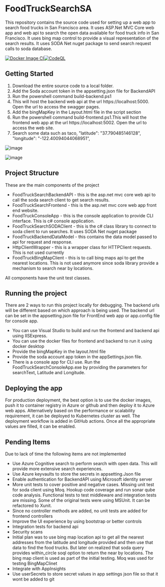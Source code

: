 # FoodTruckSearchSA
This repository contains the source code used for setting up a web app to search food trucks in San Francisco area. It uses ASP.Net MVC Core web app and web api to search the open data available for food truck info in San Francisco. It uses bing map control to provide a visual representation of the search results. It uses SODA Net nuget package to send search request calls to soda database.

[![Docker Image CI](https://github.com/jjoy83/FoodTruckSearchSA/actions/workflows/docker-image.yml/badge.svg?branch=main)](https://github.com/jjoy83/FoodTruckSearchSA/actions/workflows/docker-image.yml)[![CodeQL](https://github.com/jjoy83/FoodTruckSearchSA/actions/workflows/codeql-analysis.yml/badge.svg?branch=main)](https://github.com/jjoy83/FoodTruckSearchSA/actions/workflows/codeql-analysis.yml)


## Getting Started
1. Download the entire source code to a local folder. 
2. Add the Soda account token in the appsetting.json file for BackendAPI
3. Run the powershell command build-backend.ps1
4. This will host the backend web api at the url https://localhost:5000. Open the url to access the swagger pages.
5. Add the bingMapKey in the Layout.html file in the script section
6. Run the powershell command build-frontend.ps1.This will host the frontend web app at the url https://localhost:5002. Open the url to access the web site.
7. Search some data such as taco, "latitude": "37.790485146128",   "longitude": "-122.40094044068951",

![image](https://user-images.githubusercontent.com/35704508/149718447-fcbfd84a-46da-491e-a0aa-ed393a60058f.png)

![image](https://user-images.githubusercontent.com/35704508/149812127-18d765a2-df8a-44cc-912a-09169a1c088c.png)


## Project Structure
These are the main components of the project

- FoodTruckSearchBackendAPI - this is the asp.net mvc core web api to call the soda search client to get search results.
- FoodTruckSearchFrontend - this is the asp.net mvc core web app front end website.
- FoodTruckConsoleApp - this is the console application to provide CLI interface. This is c# console application.
- FoodTruckSearchSODAClient - this is the c# class library to connect to soda client to run searches. It uses SODA Net nuget package
- FoodTruckBackendDataModel - this contains the data model passed to api for request and response.
- HttpClientWrapper - this is a wrapper class for HTTPClient requests. This is not used currently
- FoodTruckBingMapClient - this is to call bing maps api to get the nearest locations. This is not used anymore since soda library provide a mechanism to search near by locations.

All components have the unit test classes.

## Running the project
There are 2 ways to run this project locally for debugging. The backend urls will be different based on which approach is being used. The backend url can be set in the appsetting.json file for FrontEnd web app or app.config file for console app.
- You can use Visual Studio to build and run the frontend and backend api using IISExpress. 
- You can use the docker files for frontend and backend to run it using docker desktop
- Provide the bingMapKey in the layout.html file
- Provide the soda account app token in the appSettings.json file.
- There is a console app for CLI use. Run the FoodTruckSearchConsoleApp.exe by providing the parameters for searchText, Latitude and Longitude.

## Deploying the app
For production deployment, the best option is to use the docker images, push it to container registry in Azure or github and then deploy it to Azure web apps. Alternatively based on the performance or scalability requirement, it can be deployed to Kubernetes cluster as well. The deployment workflow is added in GitHub actions. Once all the appropriate values are filled, it can be enabled.


## Pending Items 
Due to lack of time the following items are not implemented
- Use Azure Cognitive search to perform search with open data. This will provide more extensive search experiences.
- Use Azure keyvaults to store the secrets in appsetting.Json file
- Enable authentication for BackendAPI using Microsoft identity server
- More unit tests to cover positive and negative cases. Missing unit test for soda client using Moq. Hookup code coverage and run sonar qube code analysis. Functional tests to test middleware and integration tests are missing. Some of the original tests were using MSUnit. It can be refactored to Xunit.
- Since no controller methods are added, no unit tests are added for frontend controllers
- Improve the UI experience by using bootstrap or better controls 
- Integration tests for backend api
- Security scans
- Initial plan was to use bing map location api to get all the nearest addresses from the latitude and longitude provided and then use that data to find the food trucks. But later on realized that soda query provides within_circle soql option to return the near by locations. The bing map client is used as part of the initial testing. Moq was used for testing BingMapClinet
- Integrate with AppInsights
- Use userSecrets to store secret values in app settings json file so that it wont be added to git







